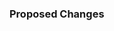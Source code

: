 <!--
Thank you for sending a pull request :heart:
-->
### Proposed Changes
<!--
Please describe the changes in your pull request.

If this pull request resolves an already recorded bug or a feature request, be sure to link to that issue.
-->

